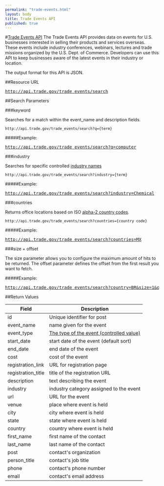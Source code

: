 ```yaml
---
permalink: "trade-events.html"
layout: body
title: Trade Events API
published: true
---
```


#<a href="trade-events.html">Trade Events API</a>
The Trade Events API provides data on events for U.S. businesses interested in selling their products and services overseas.  These events include industry conferences, webinars, lectures and trade missions organized by the U.S. Dept. of Commerce. Developers can use this API to keep businesses aware of the latest events in their industry or location.

The output format for this API is JSON.

##Resource URL

<div><a href="http://api.trade.gov/trade_events/search"><pre>http://api.trade.gov/trade_events/search</pre></a></div>

##Search Parameters

###keyword

Searches for a match within the event_name and description fields.

    http://api.trade.gov/trade_events/search?q={term}

#####Example:

<div><a href="http://api.trade.gov/trade_events/search?q=computer"><pre>http://api.trade.gov/trade_events/search?q=computer</pre></a></div>

###industry

Searches for specific controlled [industry names](industry-list-trade-events.html)

    http://api.trade.gov/trade_events/search?industry={term}

#####Example:

<div><a href="http://api.trade.gov/trade_events/search?industry=Chemical"><pre>http://api.trade.gov/trade_events/search?industry=Chemical</pre></a></div>

###countries

Returns office locations based on ISO [alpha-2 country codes](http://www.iso.org/iso/home/standards/country_codes/country_names_and_code_elements.htm).

    http://api.trade.gov/trade_events/search?countries={country code}

#####Example:

<div><a href="http://api.trade.gov/trade_events/search?countries=MX"><pre>http://api.trade.gov/trade_events/search?countries=MX</pre></a></div>

###size + offset

The size parameter allows you to configure the maximum amount of hits to be returned. The offset parameter defines the offset from the first result you want to fetch.

#####Example:

<div><a href="http://api.trade.gov/trade_events/search?country=BR&size=1&offset=1"><pre>http://api.trade.gov/trade_events/search?country=BR&size=1&offset=1</pre></a></div>


##Return Values

| Field              | Description                             |
| ------------------ | --------------------------------------- |
| id                 | Unique identifier for post              |
| event_name         | name given for the event                |
| event_type         | [The type of the event (controlled value)](event-type-list.html)  |
| start_date         | start date of the event (default sort)  |
| end_date           | end date of the event                   |
| cost               | cost of the event                       |
| registration_link  | URL for registration page               |
| registration_title | title of the registration URL           |
| description        | text describing the event               |
| industry           | industry category assigned to the event |
| url                | URL for the event                       |
| venue              | place where event is held               |
| city               | city where event is held                |
| state              | state where event is held               |
| country            | country where event is held             |
| first_name         | first name of the contact               |
| last_name          | last name of the contact                |
| post               | contact's organization                  |
| person_title       | contact's job title                     |
| phone              | contact's phone number                  |
| email              | contact's email address                 |
